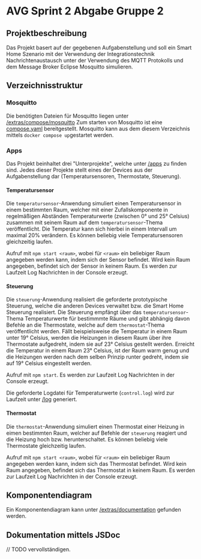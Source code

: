 # AVG Sprint 2 Abgabe Gruppe 2

## Projektbeschreibung

Das Projekt basert auf der gegebenen Aufgabenstellung und soll ein Smart Home Szenario mit der Verwendung der Integrationstechnik Nachrichtenaustausch unter der Verwendung
des MQTT Protokolls und dem Message Broker Eclipse Mosquitto simulieren.

## Verzeichnisstruktur

### Mosquitto

Die benötigten Dateien für Mosquitto liegen unter [/extras/compose/mosquitto](/extras/compose/mosquitto)
Zum starten von Mosquitto ist eine [compose.yaml](/extras/compose/mosquitto/compose.yaml) bereitgestellt.
Mosquitto kann aus dem diesem Verzeichnis mittels ```docker compose up```gestartet werden.

### Apps

Das Projekt beinhaltet drei "Unterprojekte", welche unter [/apps](/apps) zu finden sind.
Jedes dieser Projekte stellt eines der Devices aus der Aufgabenstellung dar (Temperatursensoren, Thermostate, Steuerung).

#### Temperatursensor

Die `temperatursensor`-Anwendung simuliert einen Temperatursensor in einem bestimmten Raum, welcher mit einer Zufallskomponente in regelmäßigen Abständen Temperaturwerte (zwischen 0° und 25° Celsius) zusammen mit seinem Raum auf dem `temperatursensor`-Thema veröffentlicht. Die Temperatur kann sich hierbei in einem Intervall um maximal 20% verändern. Es können beliebig viele Temperatursensoren gleichzeitig laufen.

Aufruf mit `npm start <raum>`, wobei für `<raum>` ein beliebiger Raum angegeben werden kann, indem sich der Sensor befindet. Wird kein Raum angegeben, befindet sich der Sensor in keinem Raum. Es werden zur Laufzeit Log Nachrichten in der Console erzeugt.

#### Steuerung

Die `steuerung`-Anwendung realisiert die geforderte prototypische Steuerung, welche die anderen Devices verwaltet bzw. die Smart Home Steuerung realisiert. Die Steuerung empfängt über das `temperatursensor`-Thema Temperaturwerte für bestimmmte Räume und gibt abhängig davon Befehle an die Thermostate, welche auf dem `thermostat`-Thema veröffentlicht werden. Fällt beispielsweise die Temperatur in einem Raum unter 19° Celsius, werden die Heizungen in diesem Raum über ihre Thermostate aufgedreht, indem sie auf 23° Celsius gestellt werden. Erreicht die Temperatur in einem Raum 23° Celsius, ist der Raum warm genug und die Heizungen werden nach dem selben Prinzip runter gedreht, indem sie auf 19° Celsius eingestellt werden.

Aufruf mit `npm start`. Es werden zur Laufzeit Log Nachrichten in der Console erzeugt.

Die geforderte Logdatei für Temperaturwerte (`control.log`) wird zur Laufzeit unter [/log](/apps/steuerung/log) generiert.

#### Thermostat

Die `thermostat`-Anwendung simuliert einen Thermostat einer Heizung in eimen bestimmten Raum, welcher auf Befehle der `steuerung` reagiert und die Heizung hoch bzw. herunterschaltet. Es können beliebig viele Thermostate gleichzeitig laufen.

Aufruf mit `npm start <raum>`, wobei für `<raum>` ein beliebiger Raum angegeben werden kann, indem sich das Thermostat befindet. Wird kein Raum angegeben, befindet sich das Thermostat in keinem Raum. Es werden zur Laufzeit Log Nachrichten in der Console erzeugt.

## Komponentendiagram

Ein Komponentendiagram kann unter [/extras/documentation](/extras/documentation) gefunden werden.

## Dokumentation mittels JSDoc

// TODO vervollständigen.
